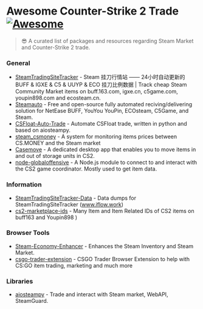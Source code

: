 # Awesome Counter-Strike 2 Trade [![Awesome](https://cdn.rawgit.com/sindresorhus/awesome/d7305f38d29fed78fa85652e3a63e154dd8e8829/media/badge.svg)](https://github.com/sindresorhus/awesome)
> 😎 A curated list of packages and resources regarding Steam Market and Counter-Strike 2 trade.

### General

- [SteamTradingSiteTracker](https://github.com/EricZhu-42/SteamTradingSiteTracker) - Steam 挂刀行情站 —— 24小时自动更新的 BUFF & IGXE & C5 & UUYP & ECO 挂刀比例数据 | Track cheap Steam Community Market items on buff.163.com, igxe.cn, c5game.com, youpin898.com and ecosteam.cn. 
- [Steamauto](https://github.com/Steamauto/Steamauto) - Free and open-source fully automated reciving/delivering solution for NetEase BUFF, YouYou YouPin, ECOsteam, C5Game, and Steam.
- [CSFloat-Auto-Trade](https://github.com/gradinazz/CSFloat-Auto-Trade) - Automate CSFloat trade, written in python and based on aiosteampy.
- [steam_csmoney](https://github.com/Soniclev/steam_csmoney) - A system for monitoring items prices between CS.MONEY and the Steam market 
- [Casemove](https://github.com/nombersDev/casemove) - A dedicated desktop app that enables you to move items in and out of storage units in CS2.
- [node-globaloffensive](https://github.com/DoctorMcKay/node-globaloffensive) - A Node.js module to connect to and interact with the CS2 game coordinator. Mostly used to get item data.

### Information

- [SteamTradingSiteTracker-Data](https://github.com/EricZhu-42/SteamTradingSiteTracker-Data) - Data dumps for SteamTradingSiteTracker (www.iflow.work)
- [cs2-marketplace-ids](https://github.com/ModestSerhat/cs2-marketplace-ids) - Many Item and Item Related IDs of CS2 items on buff163 and Youpin898 )

### Browser Tools

- [Steam-Economy-Enhancer](https://github.com/Nuklon/Steam-Economy-Enhancer) - Enhances the Steam Inventory and Steam Market. 
- [csgo-trader-extension](https://github.com/gergelyszabo94/csgo-trader-extension) - CSGO Trader Browser Extension to help with CS:GO item trading, marketing and much more

### Libraries

- [aiosteampy](https://github.com/somespecialone/aiosteampy) - Trade and interact with Steam market, WebAPI, SteamGuard.
